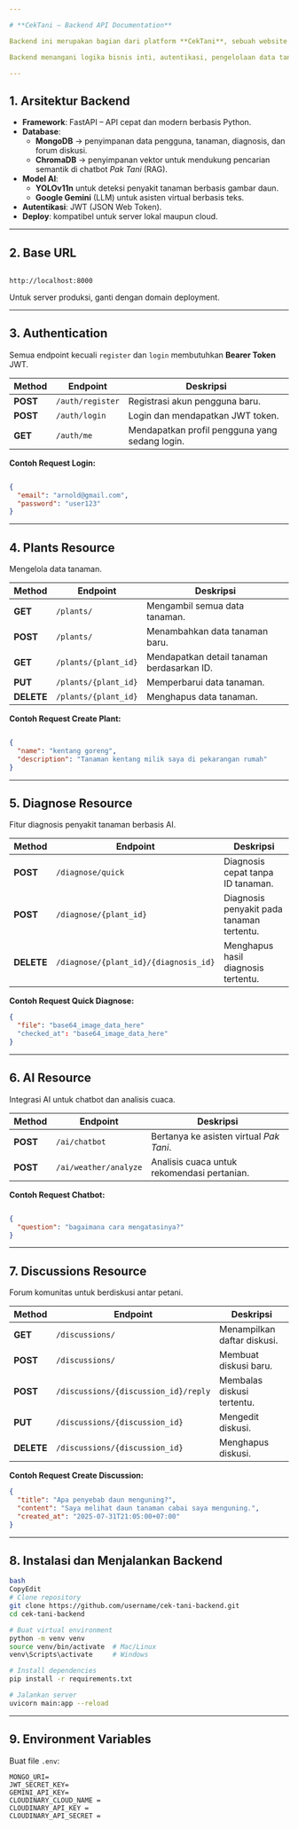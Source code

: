 ```yaml
---

# **CekTani – Backend API Documentation**

Backend ini merupakan bagian dari platform **CekTani**, sebuah website pertanian digital berbasis **FastAPI** yang membantu petani mendeteksi penyakit tanaman, menganalisis cuaca, berkonsultasi dengan asisten virtual, dan berdiskusi melalui forum komunitas.

Backend menangani logika bisnis inti, autentikasi, pengelolaan data tanaman, integrasi model AI, dan komunikasi dengan database.

---
```


## **1. Arsitektur Backend**

- **Framework**: FastAPI – API cepat dan modern berbasis Python.
- **Database**:
    - **MongoDB** → penyimpanan data pengguna, tanaman, diagnosis, dan forum diskusi.
    - **ChromaDB** → penyimpanan vektor untuk mendukung pencarian semantik di chatbot *Pak Tani* (RAG).
- **Model AI**:
    - **YOLOv11n** untuk deteksi penyakit tanaman berbasis gambar daun.
    - **Google Gemini** (LLM) untuk asisten virtual berbasis teks.
- **Autentikasi**: JWT (JSON Web Token).
- **Deploy**: kompatibel untuk server lokal maupun cloud.

---

## **2. Base URL**

```

http://localhost:8000

```

Untuk server produksi, ganti dengan domain deployment.

---

## **3. Authentication**

Semua endpoint kecuali `register` dan `login` membutuhkan **Bearer Token** JWT.

| Method | Endpoint | Deskripsi |
| --- | --- | --- |
| **POST** | `/auth/register` | Registrasi akun pengguna baru. |
| **POST** | `/auth/login` | Login dan mendapatkan JWT token. |
| **GET** | `/auth/me` | Mendapatkan profil pengguna yang sedang login. |

**Contoh Request Login:**

```json

{
  "email": "arnold@gmail.com",
  "password": "user123"
}

```

---

## **4. Plants Resource**

Mengelola data tanaman.

| Method | Endpoint | Deskripsi |
| --- | --- | --- |
| **GET** | `/plants/` | Mengambil semua data tanaman. |
| **POST** | `/plants/` | Menambahkan data tanaman baru. |
| **GET** | `/plants/{plant_id}` | Mendapatkan detail tanaman berdasarkan ID. |
| **PUT** | `/plants/{plant_id}` | Memperbarui data tanaman. |
| **DELETE** | `/plants/{plant_id}` | Menghapus data tanaman. |

**Contoh Request Create Plant:**

```json

{
  "name": "kentang goreng",
  "description": "Tanaman kentang milik saya di pekarangan rumah"
}

```

---

## **5. Diagnose Resource**

Fitur diagnosis penyakit tanaman berbasis AI.

| Method | Endpoint | Deskripsi |
| --- | --- | --- |
| **POST** | `/diagnose/quick` | Diagnosis cepat tanpa ID tanaman. |
| **POST** | `/diagnose/{plant_id}` | Diagnosis penyakit pada tanaman tertentu. |
| **DELETE** | `/diagnose/{plant_id}/{diagnosis_id}` | Menghapus hasil diagnosis tertentu. |

**Contoh Request Quick Diagnose:**

```json
{
  "file": "base64_image_data_here"
  "checked_at": "base64_image_data_here"
}

```

---

## **6. AI Resource**

Integrasi AI untuk chatbot dan analisis cuaca.

| Method | Endpoint | Deskripsi |
| --- | --- | --- |
| **POST** | `/ai/chatbot` | Bertanya ke asisten virtual *Pak Tani*. |
| **POST** | `/ai/weather/analyze` | Analisis cuaca untuk rekomendasi pertanian. |

**Contoh Request Chatbot:**

```json

{
  "question": "bagaimana cara mengatasinya?"
}

```

---

## **7. Discussions Resource**

Forum komunitas untuk berdiskusi antar petani.

| Method | Endpoint | Deskripsi |
| --- | --- | --- |
| **GET** | `/discussions/` | Menampilkan daftar diskusi. |
| **POST** | `/discussions/` | Membuat diskusi baru. |
| **POST** | `/discussions/{discussion_id}/reply` | Membalas diskusi tertentu. |
| **PUT** | `/discussions/{discussion_id}` | Mengedit diskusi. |
| **DELETE** | `/discussions/{discussion_id}` | Menghapus diskusi. |

**Contoh Request Create Discussion:**

```json
{
  "title": "Apa penyebab daun menguning?",
  "content": "Saya melihat daun tanaman cabai saya menguning.",
  "created_at": "2025-07-31T21:05:00+07:00"
}

```

---

## **8. Instalasi dan Menjalankan Backend**

```bash
bash
CopyEdit
# Clone repository
git clone https://github.com/username/cek-tani-backend.git
cd cek-tani-backend

# Buat virtual environment
python -m venv venv
source venv/bin/activate  # Mac/Linux
venv\Scripts\activate     # Windows

# Install dependencies
pip install -r requirements.txt

# Jalankan server
uvicorn main:app --reload

```

---

## **9. Environment Variables**

Buat file `.env`:

```
MONGO_URI=
JWT_SECRET_KEY=
GEMINI_API_KEY=
CLOUDINARY_CLOUD_NAME = 
CLOUDINARY_API_KEY = 
CLOUDINARY_API_SECRET = 

```
